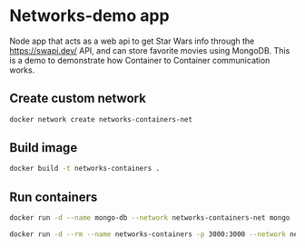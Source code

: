 # Networks-demo app
Node app that acts as a web api to get Star Wars info through the https://swapi.dev/ API, and can store favorite movies using MongoDB.
This is a demo to demonstrate how Container to Container communication works.

## Create custom network
```bash
docker network create networks-containers-net
```

## Build image
```bash
docker build -t networks-containers .
```

## Run containers
```bash
docker run -d --name mongo-db --network networks-containers-net mongo
```
```bash
docker run -d --rm --name networks-containers -p 3000:3000 --network networks-containers-net networks-containers
```